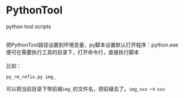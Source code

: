 # PythonTool
python tool scripts<br>

<br>
把PythonTool路径设置到环境变量，py脚本设置默认打开程序：python.exe  <br>
便可在需要执行工具的目录下，打开命令行，直接执行脚本<br>
<br>
比如：<br>

```bash
py_rm_refix.py img_
```

可以把当前目录下带前缀`img_`的文件名，把前缀去了。`img_xxx` --> `xxx`
